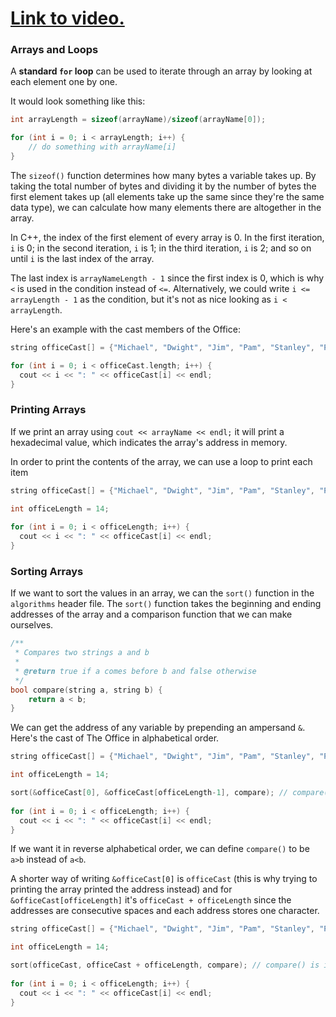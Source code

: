 # [Link to video.](https://www.youtube.com/watch?v=PmQa89xrm-M&list=PLVD25niNi0BkgQHyEFkuuBp_IQ4q67jIC)

### Arrays and Loops

A **standard `for` loop** can be used to iterate through an array by looking at each element one by one.

It would look something like this:

```cpp
int arrayLength = sizeof(arrayName)/sizeof(arrayName[0]);

for (int i = 0; i < arrayLength; i++) {
    // do something with arrayName[i]
}
```

The `sizeof()` function determines how many bytes a variable takes up. By taking the total number of bytes and dividing it by the number of bytes the first element takes up (all elements take up the same since they're the same data type), we can calculate how many elements there are altogether in the array.

In C++, the index of the first element of every array is 0. In the first iteration, `i` is 0; in the second iteration, `i` is 1; in the third iteration, `i` is 2; and so on until `i` is the last index of the array.

The last index is `arrayNameLength - 1` since the first index is 0, which is why `<` is used in the condition instead of `<=`.  Alternatively, we could write `i <= arrayLength - 1` as the condition, but it's not as nice looking as `i < arrayLength`.

Here's an example with the cast members of the Office:

```cpp
string officeCast[] = {"Michael", "Dwight", "Jim", "Pam", "Stanley", "Phyllis", "Meredith", "Creed", "Kevin", "Oscar", "Angela", "Ryan", "Kelly", "Toby"};

for (int i = 0; i < officeCast.length; i++) {
  cout << i << ": " << officeCast[i] << endl;
}
```

### Printing Arrays

If we print an array using `cout << arrayName << endl;` it will print a hexadecimal value, which indicates the array's address in memory.

In order to print the contents of the array, we can use a loop to print each item

```cpp
string officeCast[] = {"Michael", "Dwight", "Jim", "Pam", "Stanley", "Phyllis", "Meredith", "Creed", "Kevin", "Oscar", "Angela", "Ryan", "Kelly", "Toby"};

int officeLength = 14;
	
for (int i = 0; i < officeLength; i++) {
  cout << i << ": " << officeCast[i] << endl;
}
```

### Sorting Arrays

If we want to sort the values in an array, we can the `sort()` function in the `algorithms` header file. The `sort()` function takes the beginning and ending addresses of the array and a comparison function that we can make ourselves.

```cpp
/**
 * Compares two strings a and b
 *
 * @return true if a comes before b and false otherwise
 */
bool compare(string a, string b) {
    return a < b;
}
```

We can get the address of any variable by prepending an ampersand `&`. Here's the cast of The Office in alphabetical order.

```cpp
string officeCast[] = {"Michael", "Dwight", "Jim", "Pam", "Stanley", "Phyllis", "Meredith", "Creed", "Kevin", "Oscar", "Angela", "Ryan", "Kelly", "Toby"};

int officeLength = 14;

sort(&officeCast[0], &officeCast[officeLength-1], compare); // compare() is in the previous codeblock
	
for (int i = 0; i < officeLength; i++) {
  cout << i << ": " << officeCast[i] << endl;
}
```
 
If we want it in reverse alphabetical order, we can define `compare()` to be `a>b` instead of `a<b`.

A shorter way of writing `&officeCast[0]` is `officeCast` (this is why trying to printing the array printed the address instead) and for `&officeCast[officeLength]` it's `officeCast + officeLength` since the addresses are consecutive spaces and each address stores one character.

```cpp
string officeCast[] = {"Michael", "Dwight", "Jim", "Pam", "Stanley", "Phyllis", "Meredith", "Creed", "Kevin", "Oscar", "Angela", "Ryan", "Kelly", "Toby"};

int officeLength = 14;

sort(officeCast, officeCast + officeLength, compare); // compare() is in the previous codeblock
	
for (int i = 0; i < officeLength; i++) {
  cout << i << ": " << officeCast[i] << endl;
}
```

